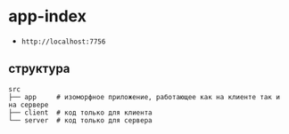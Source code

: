 # app-index

- `http://localhost:7756`

## структура

```
src
├── app     # изоморфное приложение, работающее как на клиенте так и на сервере
├── client  # код только для клиента
└── server  # код только для сервера
```
